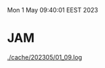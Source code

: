 Mon  1 May 09:40:01 EEST 2023
# JAM
<a href='./cache/202305/01_09.log'>./cache/202305/01_09.log</a>
